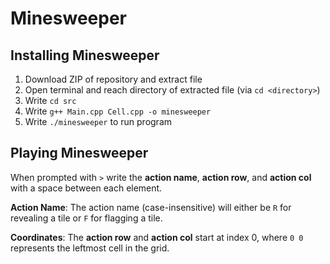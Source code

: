 # Minesweeper

## Installing Minesweeper

1) Download ZIP of repository and extract file
2) Open terminal and reach directory of extracted file (via `cd <directory>`)
3) Write `cd src` 
4) Write `g++ Main.cpp Cell.cpp -o minesweeper`
5) Write `./minesweeper` to run program

## Playing Minesweeper

When prompted with `>` write the **action name**, **action row**, and **action col** with a space between each element.

**Action Name**: The action name (case-insensitive) will either be `R` for revealing a tile or `F` for flagging a tile. 

**Coordinates**: The **action row** and **action col** start at index 0, where `0 0` represents the leftmost cell in the grid.